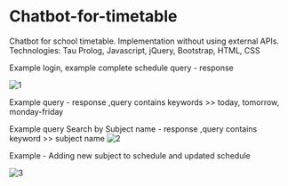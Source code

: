 # Chatbot-for-timetable
Chatbot for school timetable. Implementation without using external APIs. Technologies: Tau Prolog, Javascript, jQuery, Bootstrap, HTML, CSS


Example login, example complete schedule query - response

![1](https://user-images.githubusercontent.com/26230313/74100990-3d2e0f00-4b35-11ea-9546-9f65957d9c03.PNG)



Example query - response ,query contains keywords >> today, tomorrow, monday-friday

Example query Search by Subject name - response ,query contains keyword >> subject name
![2](https://user-images.githubusercontent.com/26230313/74100992-44edb380-4b35-11ea-95aa-3212c4e2db38.PNG)


Example - Adding new subject to schedule and updated schedule

![3](https://user-images.githubusercontent.com/26230313/74100995-4ae39480-4b35-11ea-811f-47eec2a729d9.PNG)
